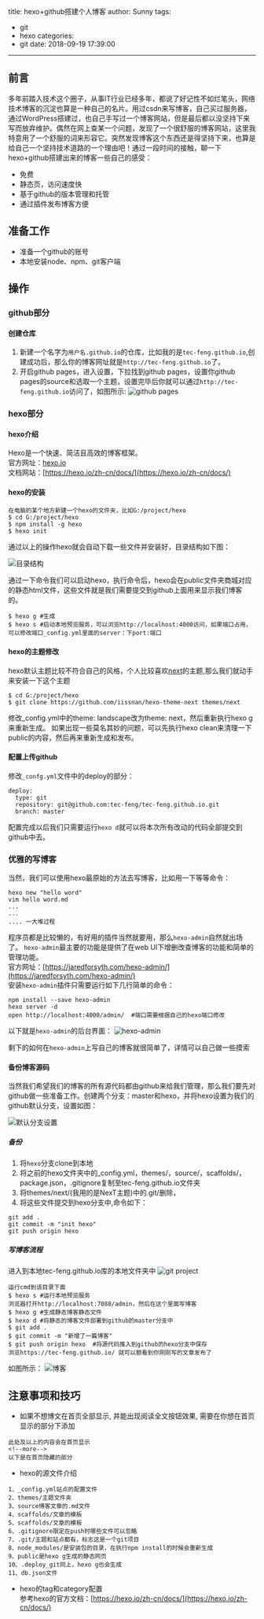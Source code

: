 title: hexo+github搭建个人博客
author: Sunny
tags:
  - git
  - hexo
categories:
  - git
date: 2018-09-19 17:39:00
---
## 前言
多年前踏入技术这个圈子，从事IT行业已经多年，都说了好记性不如烂笔头，网络技术博客的沉淀也算是一种自己的名片。用过csdn来写博客，自己买过服务器，通过WordPress搭建过，也自己手写过一个博客网站，但是最后都以没坚持下来写而放弃维护。偶然在网上查某一个问题，发现了一个很舒服的博客网站，这里我特意用了一个舒服的词来形容它。突然发现博客这个东西还是得坚持下来，也算是给自己一个坚持技术道路的一个理由吧！通过一段时间的接触，聊一下hexo+github搭建出来的博客一些自己的感受：	
*	免费
*	静态页，访问速度快
*	基于github的版本管理和托管
*	通过插件发布博客方便	

<!--more-->

## 准备工作
* 准备一个github的账号
* 本地安装node、npm、git客户端	

## 操作
### github部分
#### 创建仓库
1. 新建一个名字为`用户名.github.io`的仓库，比如我的是`tec-feng.github.io`,创建成功后，那么你的博客网址就是`http://tec-feng.github.io`了。
2. 开启github pages，进入设置，下拉找到github pages，设置你github pages的source和选取一个主题，设置完毕后你就可以通过`http://tec-feng.github.io`访问了，如图所示:
![github pages](http://image.quantaoer.com/github_page.jpg)	

### hexo部分
#### hexo介绍
Hexo是一个快速、简洁且高效的博客框架。	
官方网址：[hexo.io](https://hexo.io/zh-cn/)	
文档网站：[https://hexo.io/zh-cn/docs/](https://hexo.io/zh-cn/docs/)	
#### hexo的安装
```
在电脑的某个地方新建一个hexo的文件夹，比如G:/project/hexo
$ cd G:/project/hexo
$ npm install -g hexo
$ hexo init

```
通过以上的操作hexo就会自动下载一些文件并安装好，目录结构如下图：

![目录结构](http://image.quantaoer.com/hexo_init.jpg)

通过一下命令我们可以启动hexo，执行命令后，hexo会在public文件夹商城对应的静态html文件，这些文件就是我们需要提交到github上面用来显示我们博客的。

```
$ hexo g #生成
$ hexo s #启动本地预览服务，可以浏览http://localhost:4000访问，如果端口占用，可以修改端口_config.yml里面的server：下port:端口

```
#### hexo的主题修改
hexo默认主题比较不符合自己的风格，个人比较喜欢[next](https://github.com/iissnan/hexo-theme-next)的主题,那么我们就动手来安装一下这个主题
```
$ cd G:/project/hexo
$ git clone https://github.com/iissnan/hexo-theme-next themes/next
```

修改_config.yml中的theme: landscape改为theme: next，然后重新执行hexo g来重新生成。	
如果出现一些莫名其妙的问题，可以先执行hexo clean来清理一下public的内容，然后再来重新生成和发布。

#### 配置上传github
修改`_confg.yml`文件中的deploy的部分：
```
deploy:
  type: git
  repository: git@github.com:tec-feng/tec-feng.github.io.git
  branch: master
```
配置完成以后我们只需要运行`hexo d`就可以将本次所有改动的代码全部提交到github中去。

### 优雅的写博客

当然，我们可以使用hexo最原始的方法去写博客，比如用一下等等命令：
```
hexo new "hello word"
vim hello word.md
...
...
.... 一大堆过程
```
程序员都是比较懒的，有好用的插件当然就要用，那么`hexo-admin`自然就出场了。	`hexo-admin`最主要的功能是提供了在web UI下增删改查博客的功能和简单的管理功能。	
官方网址：[https://jaredforsyth.com/hexo-admin/](https://jaredforsyth.com/hexo-admin/)	
安装`hexo-admin`插件只需要运行如下几行简单的命令：
```
npm install --save hexo-admin
hexo server -d
open http://localhost:4000/admin/  #端口需要根据自己的hexo端口修改
```
以下就是`hexo-admin`的后台界面：
![hexo-admin](http://image.quantaoer.com/hexo_admin.jpg)

剩下的如何在`hexo-admin`上写自己的博客就很简单了，详情可以自己做一些摸索

#### 备份博客源码
当然我们希望我们的博客的所有源代码都由github来给我们管理，那么我们要先对github做一些准备工作。创建两个分支：master和hexo，并将hexo设置为我们的github默认分支，设置如图：	

![默认分支设置](http://image.quantaoer.com/github_set.jpg)

##### 备份
1. 将`hexo`分支clone到本地	
2. 将之前的hexo文件夹中的_config.yml，themes/，source/，scaffolds/，package.json，.gitignore复制至tec-feng.github.io文件夹	
3. 将themes/next/(我用的是NexT主题)中的.git/删除，	
4. 将这些文件提交到hexo分支中,命令如下：
```
git add .
git commit -m "init hexo"
git push origin hexo
```

##### 写博客流程
进入到本地tec-feng.github.io库的本地文件夹中	
![git project](http://image.quantaoer.com/git_project.jpg)
```
运行cmd到该目录下面
$ hexo s #运行本地预览服务
浏览器打开http://localhost:7088/admin，然后在这个里面写博客
$ hexo g #生成静态博客静态文件
$ hexo d #将静态的博客文件部署到github的master分支中
$ git add . 
$ git commit -m "新增了一篇博客"
$ git push origin hexo  #将源代码推入到github的hexo分支中保存
浏览https://tec-feng.github.io/ 就可以额看到你刚刚写的文章发布了

```
如图所示：
![博客](http://image.quantaoer.com/git_web.jpg)

## 注意事项和技巧

* 如果不想博文在首页全部显示, 并能出现阅读全文按钮效果, 需要在你想在首页显示的部分下添加	

```
此处及以上的内容会在首页显示
<!--more-->
以下是在首页隐藏的部分
```
* hexo的源文件介绍	

```
1、_config.yml站点的配置文件
2、themes/主题文件夹
3、source博客文章的.md文件
4、scaffolds/文章的模板
5、scaffolds/文章的模板
6、.gitignore限定在push时哪些文件可以忽略
7、.git/主题和站点都有，标志这是一个git项目
8、node_modules/是安装包的目录，在执行npm install的时候会重新生成
9、public是hexo g生成的静态网页
10、.deploy_git同上，hexo g也会生成
11、db.json文件
```
* hexo的tag和category配置		
参考hexo的官方文档：[https://hexo.io/zh-cn/docs/](https://hexo.io/zh-cn/docs/)	